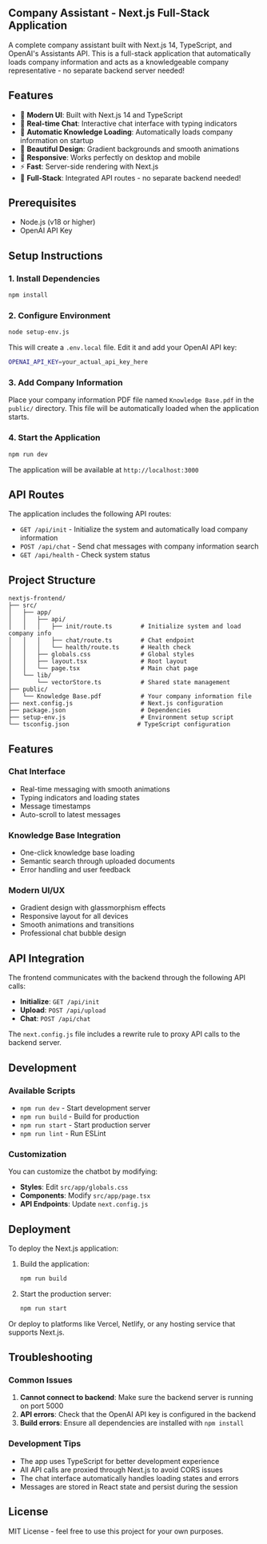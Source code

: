 ## Company Assistant - Next.js Full-Stack Application

A complete company assistant built with Next.js 14, TypeScript, and OpenAI's Assistants API. This is a full-stack application that automatically loads company information and acts as a knowledgeable company representative - no separate backend server needed!

## Features

- 🤖 **Modern UI**: Built with Next.js 14 and TypeScript
- 💬 **Real-time Chat**: Interactive chat interface with typing indicators
- 📄 **Automatic Knowledge Loading**: Automatically loads company information on startup
- 🎨 **Beautiful Design**: Gradient backgrounds and smooth animations
- 📱 **Responsive**: Works perfectly on desktop and mobile
- ⚡ **Fast**: Server-side rendering with Next.js
- 🔧 **Full-Stack**: Integrated API routes - no separate backend needed!

## Prerequisites

- Node.js (v18 or higher)
- OpenAI API Key

## Setup Instructions

### 1. Install Dependencies

```bash
npm install
```

### 2. Configure Environment

```bash
node setup-env.js
```

This will create a `.env.local` file. Edit it and add your OpenAI API key:

```bash
OPENAI_API_KEY=your_actual_api_key_here
```

### 3. Add Company Information

Place your company information PDF file named `Knowledge Base.pdf` in the `public/` directory. This file will be automatically loaded when the application starts.

### 4. Start the Application

```bash
npm run dev
```

The application will be available at `http://localhost:3000`

## API Routes

The application includes the following API routes:
- `GET /api/init` - Initialize the system and automatically load company information
- `POST /api/chat` - Send chat messages with company information search
- `GET /api/health` - Check system status

## Project Structure

```
nextjs-frontend/
├── src/
│   ├── app/
│   │   ├── api/
│   │   │   ├── init/route.ts        # Initialize system and load company info
│   │   │   ├── chat/route.ts        # Chat endpoint
│   │   │   └── health/route.ts      # Health check
│   │   ├── globals.css              # Global styles
│   │   ├── layout.tsx               # Root layout
│   │   └── page.tsx                 # Main chat page
│   └── lib/
│       └── vectorStore.ts           # Shared state management
├── public/
│   └── Knowledge Base.pdf           # Your company information file
├── next.config.js                   # Next.js configuration
├── package.json                     # Dependencies
├── setup-env.js                     # Environment setup script
└── tsconfig.json                   # TypeScript configuration
```

## Features

### Chat Interface
- Real-time messaging with smooth animations
- Typing indicators and loading states
- Message timestamps
- Auto-scroll to latest messages

### Knowledge Base Integration
- One-click knowledge base loading
- Semantic search through uploaded documents
- Error handling and user feedback

### Modern UI/UX
- Gradient design with glassmorphism effects
- Responsive layout for all devices
- Smooth animations and transitions
- Professional chat bubble design

## API Integration

The frontend communicates with the backend through the following API calls:

- **Initialize**: `GET /api/init`
- **Upload**: `POST /api/upload`
- **Chat**: `POST /api/chat`

The `next.config.js` file includes a rewrite rule to proxy API calls to the backend server.

## Development

### Available Scripts

- `npm run dev` - Start development server
- `npm run build` - Build for production
- `npm run start` - Start production server
- `npm run lint` - Run ESLint

### Customization

You can customize the chatbot by modifying:

- **Styles**: Edit `src/app/globals.css`
- **Components**: Modify `src/app/page.tsx`
- **API Endpoints**: Update `next.config.js`

## Deployment

To deploy the Next.js application:

1. Build the application:
   ```bash
   npm run build
   ```

2. Start the production server:
   ```bash
   npm run start
   ```

Or deploy to platforms like Vercel, Netlify, or any hosting service that supports Next.js.

## Troubleshooting

### Common Issues

1. **Cannot connect to backend**: Make sure the backend server is running on port 5000
2. **API errors**: Check that the OpenAI API key is configured in the backend
3. **Build errors**: Ensure all dependencies are installed with `npm install`

### Development Tips

- The app uses TypeScript for better development experience
- All API calls are proxied through Next.js to avoid CORS issues
- The chat interface automatically handles loading states and errors
- Messages are stored in React state and persist during the session

## License

MIT License - feel free to use this project for your own purposes.
